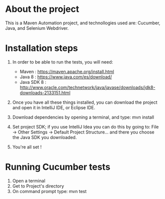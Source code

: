 # About the project
This is a Maven Automation project, and technollogies used are: Cucumber, Java, and Selenium Webdriver.

# Installation steps

1) In order to be able to run the tests, you will need:
   - Maven : https://maven.apache.org/install.html
   - Java 8 : https://www.java.com/es/download/
   - Java SDK 8 : http://www.oracle.com/technetwork/java/javase/downloads/jdk8-downloads-2133151.html

2) Once you have all these things installed, you can download the project and open it in IntelliJ IDE, or Eclipse IDE.

3) Download dependencies by opening a terminal, and type: mvn install

4) Set project SDK; if you use IntelliJ Idea you can do this by going to:
   File -> Other Settings -> Default Project Structure... and there you choose the Java SDK you downloaded.

5) You're all set !

# Running Cucumber tests

1) Open a terminal
2) Get to Project's directory
3) On command prompt type: mvn test